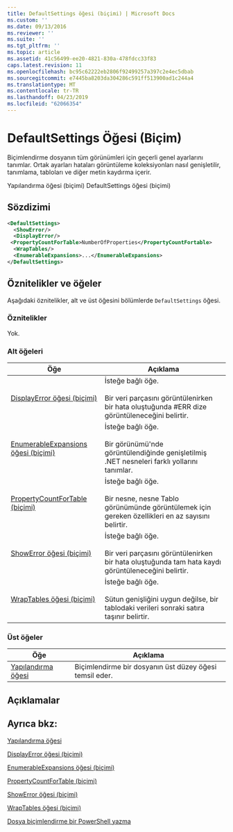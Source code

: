 ```yaml
---
title: DefaultSettings öğesi (biçimi) | Microsoft Docs
ms.custom: ''
ms.date: 09/13/2016
ms.reviewer: ''
ms.suite: ''
ms.tgt_pltfrm: ''
ms.topic: article
ms.assetid: 41c56499-ee20-4821-830a-478fdcc33f83
caps.latest.revision: 11
ms.openlocfilehash: bc95c62222eb2806f92499257a397c2e4ec5dbab
ms.sourcegitcommit: e7445ba8203da304286c591ff513900ad1c244a4
ms.translationtype: MT
ms.contentlocale: tr-TR
ms.lasthandoff: 04/23/2019
ms.locfileid: "62066354"
---
```

# <a name="defaultsettings-element-format"></a>DefaultSettings Öğesi (Biçim)

Biçimlendirme dosyanın tüm görünümleri için geçerli genel ayarlarını tanımlar. Ortak ayarları hataları görüntüleme koleksiyonları nasıl genişletilir, tanımlama, tabloları ve diğer metin kaydırma içerir.

Yapılandırma öğesi (biçimi) DefaultSettings öğesi (biçimi)

## <a name="syntax"></a>Sözdizimi

```xml
<DefaultSettings>
  <ShowError/>
  <DisplayError/>
 <PropertyCountForTable>NumberOfProperties</PropertyCountFortable>
  <WrapTables/>
  <EnumerableExpansions>...</EnumerableExpansions>
</DefaultSettings>
```

## <a name="attributes-and-elements"></a>Öznitelikler ve öğeler

Aşağıdaki öznitelikler, alt ve üst öğesini bölümlerde `DefaultSettings` öğesi.

### <a name="attributes"></a>Öznitelikler

Yok.

### <a name="child-elements"></a>Alt öğeleri

|Öğe|Açıklama|
|-------------|-----------------|
|[DisplayError öğesi (biçimi)](./displayerror-element-format.md)|İsteğe bağlı öğe.<br /><br /> Bir veri parçasını görüntülenirken bir hata oluştuğunda #ERR dize görüntüleneceğini belirtir.|
|[EnumerableExpansions öğesi (biçimi)](./enumerableexpansions-element-format.md)|İsteğe bağlı öğe.<br /><br /> Bir görünümü'nde görüntülendiğinde genişletilmiş .NET nesneleri farklı yollarını tanımlar.|
|[PropertyCountForTable (biçimi)](./propertycountfortable-element-format.md)|İsteğe bağlı öğe.<br /><br /> Bir nesne, nesne Tablo görünümünde görüntülemek için gereken özellikleri en az sayısını belirtir.|
|[ShowError öğesi (biçimi)](./showerror-element-format.md)|İsteğe bağlı öğe.<br /><br /> Bir veri parçasını görüntülenirken bir hata oluştuğunda tam hata kaydı görüntüleneceğini belirtir.|
|[WrapTables öğesi (biçimi)](./wraptables-element-format.md)|İsteğe bağlı öğe.<br /><br /> Sütun genişliğini uygun değilse, bir tablodaki verileri sonraki satıra taşınır belirtir.|

### <a name="parent-elements"></a>Üst öğeler

|Öğe|Açıklama|
|-------------|-----------------|
|[Yapılandırma öğesi](./configuration-element-format.md)|Biçimlendirme bir dosyanın üst düzey öğesi temsil eder.|

## <a name="remarks"></a>Açıklamalar

## <a name="see-also"></a>Ayrıca bkz:

[Yapılandırma öğesi](./configuration-element-format.md)

[DisplayError öğesi (biçimi)](./displayerror-element-format.md)

[EnumerableExpansions öğesi (biçimi)](./enumerableexpansions-element-format.md)

[PropertyCountForTable (biçimi)](./propertycountfortable-element-format.md)

[ShowError öğesi (biçimi)](./showerror-element-format.md)

[WrapTables öğesi (biçimi)](./wraptables-element-format.md)

[Dosya biçimlendirme bir PowerShell yazma](./writing-a-powershell-formatting-file.md)
